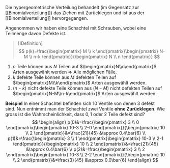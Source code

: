 Die hypergeometrische Verteilung behandelt (im Gegensatz zur [[Binomialverteilung]]) das Ziehen mit Zurücklegen und ist aus der [[Binomialverteilung]] hervorgegangen.

Angenommen wir haben eine Schachtel mit Schrauben, wobei eine Teilmenge davon Defekte ist.

>[!Definition]
>$$
>p(k)=\frac{\begin{pmatrix}
M \\
k
\end{pmatrix}\begin{pmatrix}
N-M \\
n-k
\end{pmatrix}}{\begin{pmatrix}
N \\
n
\end{pmatrix}}
>$$

1. $n$ Teile können aus $N$ Teilen auf $\begin{pmatrix}N\\n\end{pmatrix}$ Arten ausgewählt werden => Alle möglichen Fälle.
2. $k$ defekte Teile können aus $M$ defekten Teilen auf $\begin{pmatrix}M\\k\end{pmatrix}$ Arten ausgewählt werden.
3. $(n-k)$ nicht defekte Teile können aus $(N-M)$ nicht defekten Teilen auf $\begin{pmatrix}N-M\\n-k\end{pmatrix}$ Arten ausgewählt werden.

**Beispiel**
In einer Schachtel befinden sich 10 Ventile von denen 3 defekt sind. Nun entnimmt man der Schachtel zwei Ventile **ohne Zurücklegen**. Wie gross ist die Wahrscheinlichkeit, dass $0,1$ oder $2$ Teile defekt sind?
$$
\begin{align}
p(0)&=\frac{\begin{pmatrix}
3 \\
0
\end{pmatrix}\begin{pmatrix}
10-3 \\
2-0
\end{pmatrix}}{\begin{pmatrix}
10 \\
2
\end{pmatrix}}&=\frac{21}{45} &\approx 0.4\bar{6} \\
p(1)&=\frac{\begin{pmatrix}
3 \\
1
\end{pmatrix}\begin{pmatrix}
10-3 \\
2-1
\end{pmatrix}}{\begin{pmatrix}
10 \\
2
\end{pmatrix}}&=\frac{21}{45} &\approx 0.4\bar{6} \\
p(2)&=\frac{\begin{pmatrix}
3 \\
2
\end{pmatrix}\begin{pmatrix}
10-3 \\
2-2
\end{pmatrix}}{\begin{pmatrix}
10 \\
2
\end{pmatrix}}&=\frac{3}{45} &\approx 0.0\bar{6}
\end{align}
$$
